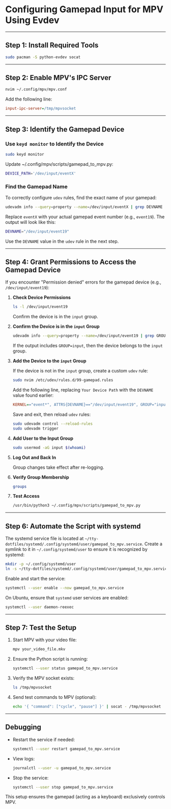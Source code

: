 # Configuring Gamepad Input for MPV Using Evdev

---

## Step 1: Install Required Tools

```bash
sudo pacman -S python-evdev socat
```

---

## Step 2: Enable MPV's IPC Server

```bash
nvim ~/.config/mpv/mpv.conf
```

Add the following line:

```ini
input-ipc-server=/tmp/mpvsocket
```

---

## Step 3: Identify the Gamepad Device

### **Use `keyd monitor` to Identify the Device**

   ```bash
   sudo keyd monitor
   ```
Update ~/.config/mpv/scripts/gamepad_to_mpv.py:

```bash
DEVICE_PATH='/dev/input/eventX'
```

### **Find the Gamepad Name**

To correctly configure `udev` rules, find the exact name of your gamepad:

```bash
udevadm info --query=property --name=/dev/input/eventX | grep DEVNAME
```

Replace `eventX` with your actual gamepad event number (e.g., `event19`).
The output will look like this:

```bash
DEVNAME="/dev/input/event19"
```

Use the `DEVNAME` value in the `udev` rule in the next step.

---

## Step 4: Grant Permissions to Access the Gamepad Device

If you encounter "Permission denied" errors for the gamepad device (e.g., `/dev/input/event19`):

1. **Check Device Permissions**
   
   ```bash
   ls -l /dev/input/event19
   ```
   
   Confirm the device is in the `input` group.

2. **Confirm the Device is in the `input` Group**
   
   ```bash
   udevadm info --query=property --name=/dev/input/event19 | grep GROUP
   ```
   
   If the output includes `GROUP=input`, then the device belongs to the `input` group.

3. **Add the Device to the `input` Group**
   
   If the device is not in the `input` group, create a custom `udev` rule:
   
   ```bash
   sudo nvim /etc/udev/rules.d/99-gamepad.rules
   ```
   
   Add the following line, replacing `Your Device Path` with the `DEVNAME` value found earlier:
   
   ```ini
   KERNEL=="event*", ATTRS{DEVNAME}=="/dev/input/event19", GROUP="input", MODE="0660"
   ```
   
   Save and exit, then reload `udev` rules:
   
   ```bash
   sudo udevadm control --reload-rules
   sudo udevadm trigger
   ```

4. **Add User to the Input Group**

   ```bash
   sudo usermod -aG input $(whoami)
   ```

5. **Log Out and Back In**

   Group changes take effect after re-logging.

6. **Verify Group Membership**

   ```bash
   groups
   ```

7. **Test Access**

   ```bash
   /usr/bin/python3 ~/.config/mpv/scripts/gamepad_to_mpv.py
   ```

---

## Step 6: Automate the Script with systemd

The systemd service file is located at `~/tty-dotfiles/systemd/.config/systemd/user/gamepad_to_mpv.service`. Create a symlink to it in `~/.config/systemd/user` to ensure it is recognized by systemd:

```bash
mkdir -p ~/.config/systemd/user
ln -s ~/tty-dotfiles/systemd/.config/systemd/user/gamepad_to_mpv.service ~/.config/systemd/user/gamepad_to_mpv.service
```

Enable and start the service:

```bash
systemctl --user enable --now gamepad_to_mpv.service
```

On Ubuntu, ensure that `systemd` user services are enabled:

```bash
systemctl --user daemon-reexec
```

---

## Step 7: Test the Setup

1. Start MPV with your video file:

   ```bash
   mpv your_video_file.mkv
   ```

2. Ensure the Python script is running:

   ```bash
   systemctl --user status gamepad_to_mpv.service
   ```

3. Verify the MPV socket exists:

   ```bash
   ls /tmp/mpvsocket
   ```

4. Send test commands to MPV (optional):  

   ```bash
   echo '{ "command": ["cycle", "pause"] }' | socat - /tmp/mpvsocket
   ```

---

## Debugging

- Restart the service if needed:

  ```bash
  systemctl --user restart gamepad_to_mpv.service
  ```

- View logs:

  ```bash
  journalctl --user -u gamepad_to_mpv.service
  ```

- Stop the service:

  ```bash
  systemctl --user stop gamepad_to_mpv.service
  ```

This setup ensures the gamepad (acting as a keyboard) exclusively controls MPV.
